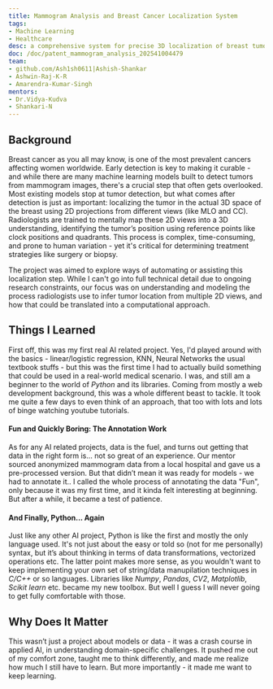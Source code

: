 ```yaml
---
title: Mammogram Analysis and Breast Cancer Localization System
tags:
- Machine Learning
- Healthcare
desc: a comprehensive system for precise 3D localization of breast tumors, combining CC and MLO mammogram views to enhance diagnostic accuracy
doc: /doc/patent_mammogram_analysis_202541004479
team:
- github.com/Ash1sh0611|Ashish-Shankar
- Ashwin-Raj-K-R
- Amarendra-Kumar-Singh
mentors: 
- Dr.Vidya-Kudva
- Shankari-N
---
```


## Background

Breast cancer as you all may know, is one of the most prevalent cancers affecting women worldwide. Early detection is key to making it curable - and while there are many machine learning models built to detect tumors from mammogram images, there's a crucial step that often gets overlooked. Most existing models stop at tumor detection, but what comes after detection is just as important: localizing the tumor in the actual 3D space of the breast using 2D projections from different views (like MLO and CC). Radiologists are trained to mentally map these 2D views into a 3D understanding, identifying the tumor’s position using reference points like clock positions and quadrants. This process is complex, time-consuming, and prone to human variation - yet it's critical for determining treatment strategies like surgery or biopsy.

The project was aimed to explore ways of automating or assisting this localization step. While I can't go into full technical detail due to ongoing research constraints, our focus was on understanding and modeling the process radiologists use to infer tumor location from multiple 2D views, and how that could be translated into a computational approach.

## Things I Learned

First off, this was my first real AI related project. Yes, I'd played around with the basics - linear/logistic regression, KNN, Neural Networks the usual textbook stuffs - but this was the first time I had to actually build something that could be used in a real-world medical scenario. I was, and still am a beginner to the world of _Python_ and its libraries. Coming from mostly a web development background, this was a whole different beast to tackle. It took me quite a few days to even think of an approach, that too with lots and lots of binge watching youtube tutorials.

#### Fun and Quickly Boring: The Annotation Work

As for any AI related projects, data is the fuel, and turns out getting that data in the right form is... not so great of an experience. Our mentor sourced anonymized mammogram data from a local hospital and gave us a pre-processed version. But that didn’t mean it was ready for models - we had to annotate it.. I called the whole process of annotating the data "Fun", only because it was my first time, and it kinda felt interesting at beginning. But after a while, it became a test of patience.

#### And Finally, Python... Again

Just like any other AI project, Python is like the first and mostly the only language used. It's not just about the easy or told so (not for me personally)  syntax, but it’s about thinking in terms of data transformations, vectorized operations etc. The latter point makes more sense, as you wouldn't want to keep implementing your own set of string/data manupilation techniques in _C/C++_ or so languages. Libraries like _Numpy_, _Pandas_, _CV2_, _Matplotlib_, _Scikit learn_ etc. became my new toolbox. But well I guess I will never going to get fully comfortable with those.

## Why Does It Matter

This wasn’t just a project about models or data - it was a crash course in applied AI, in understanding domain-specific challenges. It pushed me out of my comfort zone, taught me to think differently, and made me realize how much I still have to learn. But more importantly - it made me want to keep learning.
